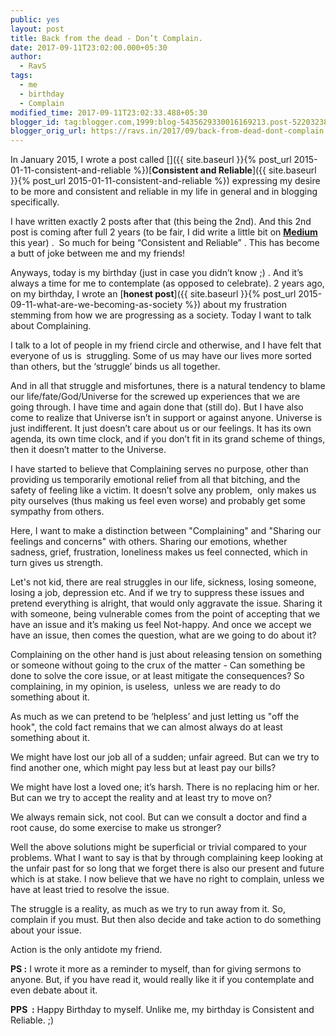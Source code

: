 ```yaml
---
public: yes
layout: post
title: Back from the dead - Don’t Complain.
date: 2017-09-11T23:02:00.000+05:30
author:
  - RavS
tags:
  - me
  - birthday
  - Complain
modified_time: 2017-09-11T23:02:33.488+05:30
blogger_id: tag:blogger.com,1999:blog-5435629330016169213.post-5220323828013168666
blogger_orig_url: https://ravs.in/2017/09/back-from-dead-dont-complain.html
---
```


In January 2015, I wrote a post called []({{ site.baseurl }}{% post_url 2015-01-11-consistent-and-reliable %})[**Consistent and Reliable**]({{ site.baseurl }}{% post_url 2015-01-11-consistent-and-reliable %}) expressing my desire to be more and consistent and reliable in my life in general and in blogging specifically. 

I have written exactly 2 posts after that (this being the 2nd). And this 2nd post is coming after full 2 years (to be fair, I did write a little bit on **[Medium](https://medium.com/@twitrsh)** this year) .  So much for being “Consistent and Reliable” . This has become a butt of joke between me and my friends! 

Anyways, today is my birthday (just in case you didn’t know ;) . And it’s always a time for me to contemplate (as opposed to celebrate). 2 years ago, on my birthday, I wrote an [**honest post**]({{ site.baseurl }}{% post_url 2015-09-11-what-are-we-becoming-as-society %}) about my frustration stemming from how we are progressing as a society. Today I want to talk about Complaining.

I talk to a lot of people in my friend circle and otherwise, and I have felt that everyone of us is  struggling. Some of us may have our lives more sorted than others, but the ‘struggle’ binds us all together. 

And in all that struggle and misfortunes, there is a natural tendency to blame our life/fate/God/Universe for the screwed up experiences that we are going through. I have time and again done that (still do). But I have also come to realize that Universe isn’t in support or against anyone. Universe is just indifferent. It just doesn’t care about us or our feelings. It has its own agenda, its own time clock, and if you don’t fit in its grand scheme of things, then it doesn’t matter to the Universe. 

I have started to believe that Complaining serves no purpose, other than providing us temporarily emotional relief from all that bitching, and the safety of feeling like a victim. It doesn’t solve any problem,  only makes us pity ourselves (thus making us feel even worse) and probably get some sympathy from others. 

Here, I want to make a distinction between "Complaining" and "Sharing our feelings and concerns" with others. Sharing our emotions, whether sadness, grief, frustration, loneliness makes us feel connected, which in turn gives us strength.

Let's not kid, there are real struggles in our life, sickness, losing someone, losing a job, depression etc. And if we try to suppress these issues and pretend everything is alright, that would only aggravate the issue. Sharing it with someone, being vulnerable comes from the point of accepting that we have an issue and it’s making us feel Not-happy. And once we accept we have an issue, then comes the question, what are we going to do about it? 

Complaining on the other hand is just about releasing tension on something or someone without going to the crux of the matter - Can something be done to solve the core issue, or at least mitigate the consequences? So complaining, in my opinion, is useless,  unless we are ready to do something about it. 

As much as we can pretend to be ‘helpless’ and just letting us "off the hook", the cold fact remains that we can almost always do at least something about it.

We might have lost our job all of a sudden; unfair agreed. But can we try to find another one, which might pay less but at least pay our bills? 

We might have lost a loved one; it’s harsh. There is no replacing him or her. But can we try to accept the reality and at least try to move on? 

We always remain sick, not cool. But can we consult a doctor and find a root cause, do some exercise to make us stronger? 

Well the above solutions might be superficial or trivial compared to your problems. What I want to say is that by through complaining keep looking at the unfair past for so long that we forget there is also our present and future which is at stake. I now believe that we have no right to complain, unless we have at least tried to resolve the issue. 

The struggle is a reality, as much as we try to run away from it. So, complain if you must. But then also decide and take action to do something about your issue. 

Action is the only antidote my friend. 

**PS :** I wrote it more as a reminder to myself, than for giving sermons to anyone. But, if you have read it, would really like it if you contemplate and even debate about it.

**PPS  :** Happy Birthday to myself. Unlike me, my birthday is Consistent and Reliable. ;)

